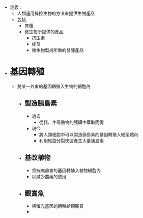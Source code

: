 - 定義：
	- 人類運用操控生物的方法來提供生物產品
	- 包括
		- 育種
		- 微生物所提供的產品
			- 抗生素
			- 疫苗
			- 微生物製成所做的發酵產品
- # 基因轉殖
	- 將某一外來的基因轉殖入生物的細胞內
		- ## 製造胰島素
			- 過去
				- 從豬、牛等動物的胰臟中萃取而得
			- 現今
				- 將人類細胞中可以製造胰島素的基因轉殖入細菌體內
				- 利用細胞分裂快速產生大量胰島素
		- ## 基改植物
			- 將抗病蟲害的基因轉殖入植物細胞內
			- 以減少農藥的使用
		- ## 觀賞魚
			- 將螢光基因的轉殖給觀觀賞
			-